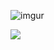 ![imgur](https://i.imgur.com/ZR0ZpGR.png)
<!-- **Aidenzich/Aidenzich** is a ✨ _special_ ✨ repository because its `README.md` (this file) appears on your GitHub profile.
Here are some ideas to get you started: -->



<img src="https://drive.google.com/uc?export=view&id=1FsCcakpiszuPLaU4Yh_rHnaSXacgatxR">
<!-- - 🔭 I’m currently working on ...
- 🌱 I’m currently learning ...
- 👯 I’m looking to collaborate on ...
- 🤔 I’m looking for help with ...
- 💬 Ask me about ...
- 📫 How to reach me: ...
- 😄 Pronouns: ...
- ⚡ Fun fact: ... -->
